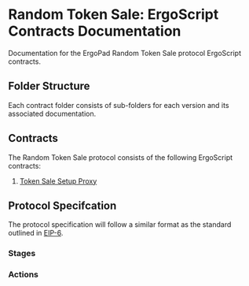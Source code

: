 # Random Token Sale: ErgoScript Contracts Documentation

Documentation for the ErgoPad Random Token Sale protocol ErgoScript contracts.

## Folder Structure

Each contract folder consists of sub-folders for each version and its associated documentation.

## Contracts

The Random Token Sale protocol consists of the following ErgoScript contracts:

1. [Token Sale Setup Proxy](location)

## Protocol Specifcation
The protocol specification will follow a similar format as the standard outlined in [EIP-6](location).

### Stages

### Actions